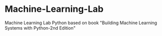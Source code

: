 # Machine-Learning-Lab
Machine Learning Lab Python based on book "Building Machine Learning Systems with Python-2nd Edition"

